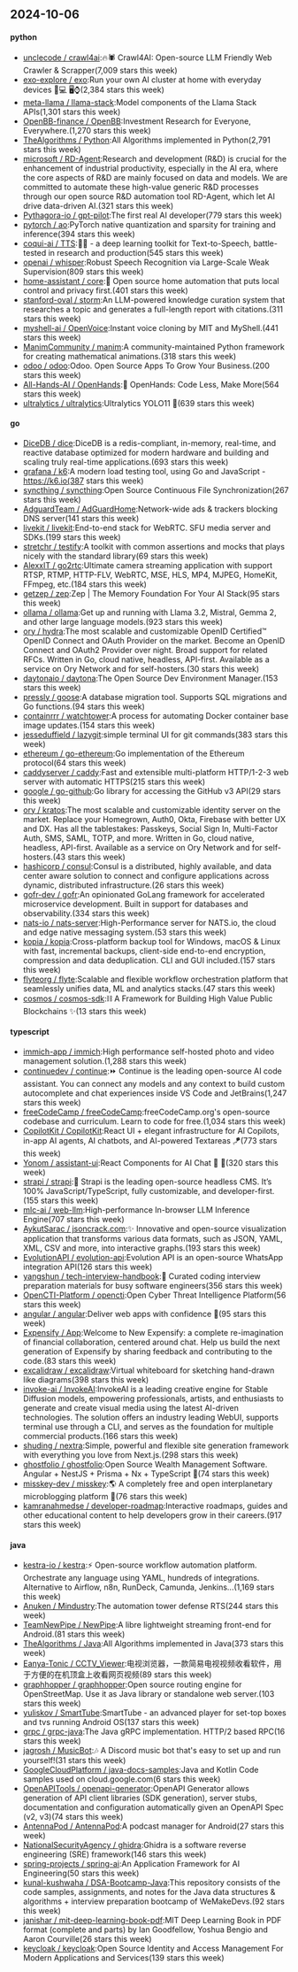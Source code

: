 ## 2024-10-06

#### python
* [unclecode / crawl4ai](https://github.com/unclecode/crawl4ai):🔥🕷️ Crawl4AI: Open-source LLM Friendly Web Crawler & Scrapper(7,009 stars this week)
* [exo-explore / exo](https://github.com/exo-explore/exo):Run your own AI cluster at home with everyday devices 📱💻 🖥️⌚(2,384 stars this week)
* [meta-llama / llama-stack](https://github.com/meta-llama/llama-stack):Model components of the Llama Stack APIs(1,301 stars this week)
* [OpenBB-finance / OpenBB](https://github.com/OpenBB-finance/OpenBB):Investment Research for Everyone, Everywhere.(1,270 stars this week)
* [TheAlgorithms / Python](https://github.com/TheAlgorithms/Python):All Algorithms implemented in Python(2,791 stars this week)
* [microsoft / RD-Agent](https://github.com/microsoft/RD-Agent):Research and development (R&D) is crucial for the enhancement of industrial productivity, especially in the AI era, where the core aspects of R&D are mainly focused on data and models. We are committed to automate these high-value generic R&D processes through our open source R&D automation tool RD-Agent, which let AI drive data-driven AI.(321 stars this week)
* [Pythagora-io / gpt-pilot](https://github.com/Pythagora-io/gpt-pilot):The first real AI developer(779 stars this week)
* [pytorch / ao](https://github.com/pytorch/ao):PyTorch native quantization and sparsity for training and inference(394 stars this week)
* [coqui-ai / TTS](https://github.com/coqui-ai/TTS):🐸💬 - a deep learning toolkit for Text-to-Speech, battle-tested in research and production(545 stars this week)
* [openai / whisper](https://github.com/openai/whisper):Robust Speech Recognition via Large-Scale Weak Supervision(809 stars this week)
* [home-assistant / core](https://github.com/home-assistant/core):🏡 Open source home automation that puts local control and privacy first.(401 stars this week)
* [stanford-oval / storm](https://github.com/stanford-oval/storm):An LLM-powered knowledge curation system that researches a topic and generates a full-length report with citations.(311 stars this week)
* [myshell-ai / OpenVoice](https://github.com/myshell-ai/OpenVoice):Instant voice cloning by MIT and MyShell.(441 stars this week)
* [ManimCommunity / manim](https://github.com/ManimCommunity/manim):A community-maintained Python framework for creating mathematical animations.(318 stars this week)
* [odoo / odoo](https://github.com/odoo/odoo):Odoo. Open Source Apps To Grow Your Business.(200 stars this week)
* [All-Hands-AI / OpenHands](https://github.com/All-Hands-AI/OpenHands):🙌 OpenHands: Code Less, Make More(564 stars this week)
* [ultralytics / ultralytics](https://github.com/ultralytics/ultralytics):Ultralytics YOLO11 🚀(639 stars this week)

#### go
* [DiceDB / dice](https://github.com/DiceDB/dice):DiceDB is a redis-compliant, in-memory, real-time, and reactive database optimized for modern hardware and building and scaling truly real-time applications.(693 stars this week)
* [grafana / k6](https://github.com/grafana/k6):A modern load testing tool, using Go and JavaScript - https://k6.io(387 stars this week)
* [syncthing / syncthing](https://github.com/syncthing/syncthing):Open Source Continuous File Synchronization(267 stars this week)
* [AdguardTeam / AdGuardHome](https://github.com/AdguardTeam/AdGuardHome):Network-wide ads & trackers blocking DNS server(141 stars this week)
* [livekit / livekit](https://github.com/livekit/livekit):End-to-end stack for WebRTC. SFU media server and SDKs.(199 stars this week)
* [stretchr / testify](https://github.com/stretchr/testify):A toolkit with common assertions and mocks that plays nicely with the standard library(69 stars this week)
* [AlexxIT / go2rtc](https://github.com/AlexxIT/go2rtc):Ultimate camera streaming application with support RTSP, RTMP, HTTP-FLV, WebRTC, MSE, HLS, MP4, MJPEG, HomeKit, FFmpeg, etc.(184 stars this week)
* [getzep / zep](https://github.com/getzep/zep):Zep | The Memory Foundation For Your AI Stack(95 stars this week)
* [ollama / ollama](https://github.com/ollama/ollama):Get up and running with Llama 3.2, Mistral, Gemma 2, and other large language models.(923 stars this week)
* [ory / hydra](https://github.com/ory/hydra):The most scalable and customizable OpenID Certified™ OpenID Connect and OAuth Provider on the market. Become an OpenID Connect and OAuth2 Provider over night. Broad support for related RFCs. Written in Go, cloud native, headless, API-first. Available as a service on Ory Network and for self-hosters.(30 stars this week)
* [daytonaio / daytona](https://github.com/daytonaio/daytona):The Open Source Dev Environment Manager.(153 stars this week)
* [pressly / goose](https://github.com/pressly/goose):A database migration tool. Supports SQL migrations and Go functions.(94 stars this week)
* [containrrr / watchtower](https://github.com/containrrr/watchtower):A process for automating Docker container base image updates.(154 stars this week)
* [jesseduffield / lazygit](https://github.com/jesseduffield/lazygit):simple terminal UI for git commands(383 stars this week)
* [ethereum / go-ethereum](https://github.com/ethereum/go-ethereum):Go implementation of the Ethereum protocol(64 stars this week)
* [caddyserver / caddy](https://github.com/caddyserver/caddy):Fast and extensible multi-platform HTTP/1-2-3 web server with automatic HTTPS(215 stars this week)
* [google / go-github](https://github.com/google/go-github):Go library for accessing the GitHub v3 API(29 stars this week)
* [ory / kratos](https://github.com/ory/kratos):The most scalable and customizable identity server on the market. Replace your Homegrown, Auth0, Okta, Firebase with better UX and DX. Has all the tablestakes: Passkeys, Social Sign In, Multi-Factor Auth, SMS, SAML, TOTP, and more. Written in Go, cloud native, headless, API-first. Available as a service on Ory Network and for self-hosters.(43 stars this week)
* [hashicorp / consul](https://github.com/hashicorp/consul):Consul is a distributed, highly available, and data center aware solution to connect and configure applications across dynamic, distributed infrastructure.(26 stars this week)
* [gofr-dev / gofr](https://github.com/gofr-dev/gofr):An opinionated GoLang framework for accelerated microservice development. Built in support for databases and observability.(334 stars this week)
* [nats-io / nats-server](https://github.com/nats-io/nats-server):High-Performance server for NATS.io, the cloud and edge native messaging system.(53 stars this week)
* [kopia / kopia](https://github.com/kopia/kopia):Cross-platform backup tool for Windows, macOS & Linux with fast, incremental backups, client-side end-to-end encryption, compression and data deduplication. CLI and GUI included.(157 stars this week)
* [flyteorg / flyte](https://github.com/flyteorg/flyte):Scalable and flexible workflow orchestration platform that seamlessly unifies data, ML and analytics stacks.(47 stars this week)
* [cosmos / cosmos-sdk](https://github.com/cosmos/cosmos-sdk):⛓️ A Framework for Building High Value Public Blockchains ✨(13 stars this week)

#### typescript
* [immich-app / immich](https://github.com/immich-app/immich):High performance self-hosted photo and video management solution.(1,288 stars this week)
* [continuedev / continue](https://github.com/continuedev/continue):⏩ Continue is the leading open-source AI code assistant. You can connect any models and any context to build custom autocomplete and chat experiences inside VS Code and JetBrains(1,247 stars this week)
* [freeCodeCamp / freeCodeCamp](https://github.com/freeCodeCamp/freeCodeCamp):freeCodeCamp.org's open-source codebase and curriculum. Learn to code for free.(1,034 stars this week)
* [CopilotKit / CopilotKit](https://github.com/CopilotKit/CopilotKit):React UI + elegant infrastructure for AI Copilots, in-app AI agents, AI chatbots, and AI-powered Textareas 🪁(773 stars this week)
* [Yonom / assistant-ui](https://github.com/Yonom/assistant-ui):React Components for AI Chat 💬 🚀(320 stars this week)
* [strapi / strapi](https://github.com/strapi/strapi):🚀 Strapi is the leading open-source headless CMS. It’s 100% JavaScript/TypeScript, fully customizable, and developer-first.(155 stars this week)
* [mlc-ai / web-llm](https://github.com/mlc-ai/web-llm):High-performance In-browser LLM Inference Engine(707 stars this week)
* [AykutSarac / jsoncrack.com](https://github.com/AykutSarac/jsoncrack.com):✨ Innovative and open-source visualization application that transforms various data formats, such as JSON, YAML, XML, CSV and more, into interactive graphs.(193 stars this week)
* [EvolutionAPI / evolution-api](https://github.com/EvolutionAPI/evolution-api):Evolution API is an open-source WhatsApp integration API(126 stars this week)
* [yangshun / tech-interview-handbook](https://github.com/yangshun/tech-interview-handbook):💯 Curated coding interview preparation materials for busy software engineers(356 stars this week)
* [OpenCTI-Platform / opencti](https://github.com/OpenCTI-Platform/opencti):Open Cyber Threat Intelligence Platform(56 stars this week)
* [angular / angular](https://github.com/angular/angular):Deliver web apps with confidence 🚀(95 stars this week)
* [Expensify / App](https://github.com/Expensify/App):Welcome to New Expensify: a complete re-imagination of financial collaboration, centered around chat. Help us build the next generation of Expensify by sharing feedback and contributing to the code.(83 stars this week)
* [excalidraw / excalidraw](https://github.com/excalidraw/excalidraw):Virtual whiteboard for sketching hand-drawn like diagrams(398 stars this week)
* [invoke-ai / InvokeAI](https://github.com/invoke-ai/InvokeAI):InvokeAI is a leading creative engine for Stable Diffusion models, empowering professionals, artists, and enthusiasts to generate and create visual media using the latest AI-driven technologies. The solution offers an industry leading WebUI, supports terminal use through a CLI, and serves as the foundation for multiple commercial products.(166 stars this week)
* [shuding / nextra](https://github.com/shuding/nextra):Simple, powerful and flexible site generation framework with everything you love from Next.js.(298 stars this week)
* [ghostfolio / ghostfolio](https://github.com/ghostfolio/ghostfolio):Open Source Wealth Management Software. Angular + NestJS + Prisma + Nx + TypeScript 🤍(74 stars this week)
* [misskey-dev / misskey](https://github.com/misskey-dev/misskey):🌎 A completely free and open interplanetary microblogging platform 🚀(76 stars this week)
* [kamranahmedse / developer-roadmap](https://github.com/kamranahmedse/developer-roadmap):Interactive roadmaps, guides and other educational content to help developers grow in their careers.(917 stars this week)

#### java
* [kestra-io / kestra](https://github.com/kestra-io/kestra):⚡ Open-source workflow automation platform. Orchestrate any language using YAML, hundreds of integrations. Alternative to Airflow, n8n, RunDeck, Camunda, Jenkins...(1,169 stars this week)
* [Anuken / Mindustry](https://github.com/Anuken/Mindustry):The automation tower defense RTS(244 stars this week)
* [TeamNewPipe / NewPipe](https://github.com/TeamNewPipe/NewPipe):A libre lightweight streaming front-end for Android.(81 stars this week)
* [TheAlgorithms / Java](https://github.com/TheAlgorithms/Java):All Algorithms implemented in Java(373 stars this week)
* [Eanya-Tonic / CCTV_Viewer](https://github.com/Eanya-Tonic/CCTV_Viewer):电视浏览器，一款简易电视视频收看软件，用于方便的在机顶盒上收看网页视频(89 stars this week)
* [graphhopper / graphhopper](https://github.com/graphhopper/graphhopper):Open source routing engine for OpenStreetMap. Use it as Java library or standalone web server.(103 stars this week)
* [yuliskov / SmartTube](https://github.com/yuliskov/SmartTube):SmartTube - an advanced player for set-top boxes and tvs running Android OS(137 stars this week)
* [grpc / grpc-java](https://github.com/grpc/grpc-java):The Java gRPC implementation. HTTP/2 based RPC(16 stars this week)
* [jagrosh / MusicBot](https://github.com/jagrosh/MusicBot):🎶 A Discord music bot that's easy to set up and run yourself!(31 stars this week)
* [GoogleCloudPlatform / java-docs-samples](https://github.com/GoogleCloudPlatform/java-docs-samples):Java and Kotlin Code samples used on cloud.google.com(6 stars this week)
* [OpenAPITools / openapi-generator](https://github.com/OpenAPITools/openapi-generator):OpenAPI Generator allows generation of API client libraries (SDK generation), server stubs, documentation and configuration automatically given an OpenAPI Spec (v2, v3)(74 stars this week)
* [AntennaPod / AntennaPod](https://github.com/AntennaPod/AntennaPod):A podcast manager for Android(27 stars this week)
* [NationalSecurityAgency / ghidra](https://github.com/NationalSecurityAgency/ghidra):Ghidra is a software reverse engineering (SRE) framework(146 stars this week)
* [spring-projects / spring-ai](https://github.com/spring-projects/spring-ai):An Application Framework for AI Engineering(50 stars this week)
* [kunal-kushwaha / DSA-Bootcamp-Java](https://github.com/kunal-kushwaha/DSA-Bootcamp-Java):This repository consists of the code samples, assignments, and notes for the Java data structures & algorithms + interview preparation bootcamp of WeMakeDevs.(92 stars this week)
* [janishar / mit-deep-learning-book-pdf](https://github.com/janishar/mit-deep-learning-book-pdf):MIT Deep Learning Book in PDF format (complete and parts) by Ian Goodfellow, Yoshua Bengio and Aaron Courville(26 stars this week)
* [keycloak / keycloak](https://github.com/keycloak/keycloak):Open Source Identity and Access Management For Modern Applications and Services(139 stars this week)
